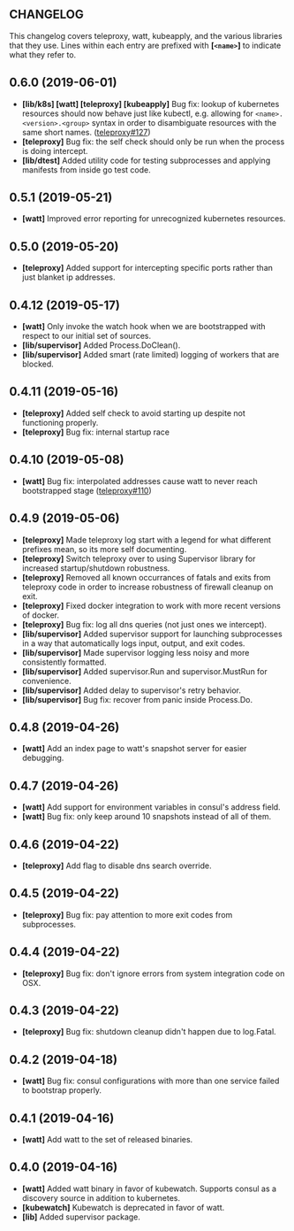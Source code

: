 ## CHANGELOG

This changelog covers teleproxy, watt, kubeapply, and the various
libraries that they use. Lines within each entry are prefixed with
<b>[`<name>`]</b> to indicate what they refer to.

## 0.6.0 (2019-06-01)

 * <b>[lib/k8s] [watt] [teleproxy] [kubeapply]</b> Bug fix: lookup of kubernetes resources should now behave just like kubectl, e.g. allowing for `<name>.<version>.<group>` syntax in order to disambiguate resources with the same short names. ([teleproxy#127](https://github.com/datawire/teleproxy/issues/127))
 * <b>[teleproxy]</b> Bug fix: the self check should only be run when the process is doing intercept.
 * <b>[lib/dtest]</b> Added utility code for testing subprocesses and applying manifests from inside go test code.

## 0.5.1 (2019-05-21)

 * <b>[watt]</b> Improved error reporting for unrecognized kubernetes resources.

## 0.5.0 (2019-05-20)

 * <b>[teleproxy]</b> Added support for intercepting specific ports rather than just blanket ip addresses.

## 0.4.12 (2019-05-17)

 * <b>[watt]</b> Only invoke the watch hook when we are bootstrapped with respect to our initial set of sources.
 * <b>[lib/supervisor]</b> Added Process.DoClean().
 * <b>[lib/supervisor]</b> Added smart (rate limited) logging of workers that are blocked.

## 0.4.11 (2019-05-16)

 * <b>[teleproxy]</b> Added self check to avoid starting up despite not functioning properly.
 * <b>[teleproxy]</b> Bug fix: internal startup race

## 0.4.10 (2019-05-08)

 * <b>[watt]</b> Bug fix: interpolated addresses cause watt to never reach bootstrapped stage ([teleproxy#110](https://github.com/datawire/teleproxy/issues/110))

## 0.4.9 (2019-05-06)

 * <b>[teleproxy]</b> Made teleproxy log start with a legend for what different prefixes mean, so its more self documenting.
 * <b>[teleproxy]</b> Switch teleproxy over to using Supervisor library for increased startup/shutdown robustness.
 * <b>[teleproxy]</b> Removed all known occurrances of fatals and exits from teleproxy code in order to increase robustness of firewall cleanup on exit.
 * <b>[teleproxy]</b> Fixed docker integration to work with more recent versions of docker.
 * <b>[teleproxy]</b> Bug fix: log all dns queries (not just ones we intercept).
 * <b>[lib/supervisor]</b> Added supervisor support for launching subprocesses in a way that automatically logs input, output, and exit codes.
 * <b>[lib/supervisor]</b> Made supervisor logging less noisy and more consistently formatted.
 * <b>[lib/supervisor]</b> Added supervisor.Run and supervisor.MustRun for convenience.
 * <b>[lib/supervisor]</b> Added delay to supervisor's retry behavior.
 * <b>[lib/supervisor]</b> Bug fix: recover from panic inside Process.Do.

## 0.4.8 (2019-04-26)

 * <b>[watt]</b> Add an index page to watt's snapshot server for easier debugging.

## 0.4.7 (2019-04-26)

 * <b>[watt]</b> Add support for environment variables in consul's address field.
 * <b>[watt]</b> Bug fix: only keep around 10 snapshots instead of all of them.

## 0.4.6 (2019-04-22)

 * <b>[teleproxy]</b> Add flag to disable dns search override.

## 0.4.5 (2019-04-22)

 * <b>[teleproxy]</b> Bug fix: pay attention to more exit codes from subprocesses.

## 0.4.4 (2019-04-22)

 * <b>[teleproxy]</b> Bug fix: don't ignore errors from system integration code on OSX.

## 0.4.3 (2019-04-22)

 * <b>[teleproxy]</b> Bug fix: shutdown cleanup didn't happen due to log.Fatal.

## 0.4.2 (2019-04-18)

 * <b>[watt]</b> Bug fix: consul configurations with more than one service failed to bootstrap properly.

## 0.4.1 (2019-04-16)

 * <b>[watt]</b> Add watt to the set of released binaries.

## 0.4.0 (2019-04-16)

 * <b>[watt]</b> Added watt binary in favor of kubewatch. Supports consul as
          a discovery source in addition to kubernetes.
 * <b>[kubewatch]</b> Kubewatch is deprecated in favor of watt.
 * <b>[lib]</b> Added supervisor package.

